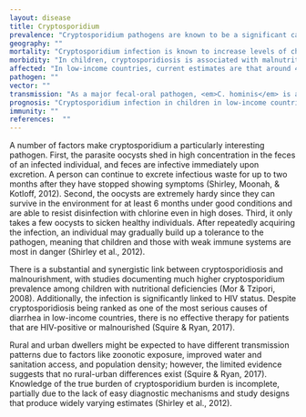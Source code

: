 ```yaml
---
layout: disease
title: Cryptosporidium
prevalence: "Cryptosporidium pathogens are known to be a significant cause of diarrhea in people of all ages around the world. The two most globally important species of cryptosporidium are the subtypes <em>C. hominis</em> and <em>C. parvum</em>. Estimates suggest that 75% of cases are due to <em>C. hominis</em>, with the rest due to <em>C. parvum</em> (Mor & Tzipori, 2008)."
geography: ""
mortality: "Cryptosporidium infection is known to increase levels of child malnutrition, impair growth, and is a significant predictor of early childhood death in parts of Africa."
morbidity: "In children, cryptosporidiosis is associated with malnutrition, long-term growth retardation and cognitive defects  (Squire & Ryan, 2017). Studies have shown that a single episode of cryptosporidiosis in infancy can lead to stunting, even if the infection is asymptomatic (Squire & Ryan, 2017). "
affected: "In low-income countries, current estimates are that around 45% of children experience cryptosporidiosis before they are two years old (Mor & Tzipori, 2008). Young children also react most severely to the infection, experiencing watery diarrhea for at least two weeks."
pathogen: ""
vector: ""
transmission: "As a major fecal-oral pathogen, <em>C. hominis</em> is acquired through person-to-person contact and through contaminated food and water (Squire & Ryan, 2017). "
prognosis: "Cryptosporidium infection in children in low-income countries generally lasts for longer than 14 days, making it one of the leading causes of persistent diarrhea (Squire & Ryan, 2017). "
immunity: ""
references:  ""
---
```


A number of factors make cryptosporidium a particularly interesting pathogen. First, the parasite oocysts shed in high concentration in the feces of an infected individual, and feces are infective immediately upon excretion. A person can continue to excrete infectious waste for up to two months after they have stopped showing symptoms (Shirley, Moonah, & Kotloff, 2012). Second, the oocysts are extremely hardy since they can survive in the environment for at least 6 months under good conditions and are able to resist disinfection with chlorine even in high doses. Third, it only takes a few oocysts to sicken healthy individuals. After repeatedly acquiring the infection, an individual may gradually build up a tolerance to the pathogen, meaning that children and those with weak immune systems are most in danger (Shirley et al., 2012).

There is a substantial and synergistic link between cryptosporidiosis and malnourishment, with studies documenting much higher cryptosporidium prevalence among children with nutritional deficiencies (Mor & Tzipori, 2008). Additionally, the infection is significantly linked to HIV status. Despite cryptosporidiosis being ranked as one of the most serious causes of diarrhea in low-income countries, there is no effective therapy for patients that are HIV-positive or malnourished (Squire & Ryan, 2017).



Rural and urban dwellers might be expected to have different transmission patterns due to factors like zoonotic exposure, improved water and sanitation access, and population density; however, the limited evidence suggests that no rural-urban differences exist (Squire & Ryan, 2017). Knowledge of the true burden of cryptosporidium burden is incomplete, partially due to the lack of easy diagnostic mechanisms and study designs that produce widely varying estimates (Shirley et al., 2012).
